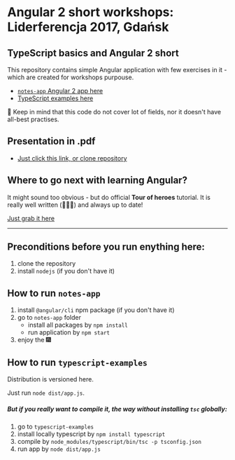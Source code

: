 # Angular 2 short workshops: Liderferencja 2017, Gdańsk

## TypeScript basics and Angular 2 short
This repository contains simple Angular application with few exercises in it - which are created for workshops purpouse.

* [`notes-app` Angular 2 app here](notes-app/)
* [TypeScript examples here](typescript-examples/)

:wave: Keep in mind that this code do not cover lot of fields, nor it doesn't have all-best practises.

## Presentation in .pdf
* [Just click this link, or clone repository](/presentation.pdf)


## Where to go next with learning Angular?
It might sound too obvious - but do official **Tour of heroes** tutorial. It is really well written (:clap::clap::clap:) and always up to date!

[Just grab it here](https://angular.io/docs/ts/latest/tutorial/)

---

## Preconditions before you run enything here:
1. clone the repository
1. install `nodejs` (if you don't have it)

## How to run `notes-app`
1. install `@angular/cli` npm package (if you don't have it)
1. go to `notes-app` folder
    * install all packages by `npm install`
    * run application by `npm start`
1. enjoy the :fireworks:

## How to run `typescript-examples`
Distribution is versioned here.

Just run `node dist/app.js`.

##### But if you really want to compile it, the way without installing `tsc` globally:
1. go to `typescript-examples`
1. install locally typescript by `npm install typescript`
1. compile by `node_modules/typescript/bin/tsc -p tsconfig.json`
1. run app by `node dist/app.js`